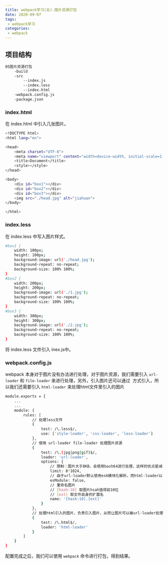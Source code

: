 ```yaml
---
title: webpack学习(五)-图片资源打包
date: 2020-09-07
tags:
 - webpack学习 
categories: 
 - webpack
---
```


## 项目结构

```bash
05图片资源打包
    -build
    -src
        --index.js
        --index.less
        --index.html
    -webpack.config.js
    -package.json
```
### index.html

在 index.html 中引入几张图片。

```bash
<!DOCTYPE html>
<html lang="en">

<head>
    <meta charset="UTF-8">
    <meta name="viewport" content="width=device-width, initial-scale=1.0">
    <title>Document</title>
    <style></style>
</head>

<body>
    <div id="box1"></div>
    <div id="box2"></div>
    <div id="box3"></div>
    <img src="./head.jpg" alt="jiahuan">
</body>

</html>
```
### index.less

在 index.less 中写入图片样式。

```bash
#box1 {
    width: 100px;
    height: 100px;
    background-image: url('./head.jpg');
    background-repeat: no-repeat;
    background-size: 100% 100%;
}
#box2 {
    width: 200px;
    height: 200px;
    background-image: url('./1.jpg');
    background-repeat: no-repeat;
    background-size: 100% 100%;
}
#box3 {
    width: 300px;
    height: 300px;
    background-image: url('./2.jpg');
    background-repeat: no-repeat;
    background-size: 100% 100%;
}
```
将 index.less 文件引入 inex.js中。

### webpack.config.js

webpack 本身对于图片没有办法进行处理，对于图片资源，我们需要引入 `url-loader` 和 `file-loader` 来进行处理，另外，引入图片还可以通过 **<img>** 方式引入，所以我们还需要引入 `html-loader` 来处理html文件里引入的图片

```bash
module.exports = {
    ...
    ...
    module: {
        rules: [
            // 处理less文件
            {
                test: /\.less$/,
                use: ['style-loader', 'css-loader', 'less-loader']
            },
            // 使用 url-loader file-loader 处理图片资源
            {
                test: /\.(jpg|png|gif)$/,
                loader: 'url-loader',
                options: {
                    // 限制：图片大于8KB，会使用bash64进行处理，这样的优点是减少请求数量，减少服务器压力，缺点是图片体积会增大，文件请求速度更慢。
                    limit: 8*1024,
                    // 由于url-loader默认使用es6模块化解析，而html-loader以commonJs引入图片，解析时可能会出问题（[object Module]），所以我们需要关闭url-loader的es6模块，使用commonJs解析
                    esModule: false,
                    // 重命名图片
                    // [hash:10] 取图片hsah值得前10位
                    // [ext] 取文件自身的扩展名
                    name: '[hash:10].[ext]'
                }
            },
            // 处理html引入的图片，负责引入图片，从而让图片可以被url-loader处理。
            {
                test: /\.html$/,
                loader: 'html-loader'
            }
        ]
    }
}
```

配置完成之后，我们可以使用 `webpack` 命令进行打包，得到结果。
